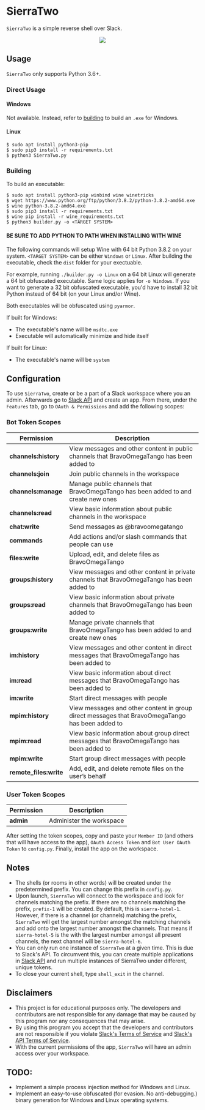 # SierraTwo
`SierraTwo` is a simple reverse shell over Slack. 

<p align="center">
  <img src="media/demo.gif">
</p>

## Usage
`SierraTwo` only supports Python 3.6+.

### Direct Usage
#### Windows
Not available. Instead, refer to [building](#building) to build an `.exe` for Windows.

#### Linux
```
$ sudo apt install python3-pip
$ sudo pip3 install -r requirements.txt
$ python3 SierraTwo.py
```

### Building
To build an executable:

```
$ sudo apt install python3-pip winbind wine winetricks
$ wget https://www.python.org/ftp/python/3.8.2/python-3.8.2-amd64.exe
$ wine python-3.8.2-amd64.exe
$ sudo pip3 install -r requirements.txt
$ wine pip install -r wine_requirements.txt
$ python3 builder.py -o <TARGET SYSTEM>
```

#### **BE SURE TO ADD PYTHON TO PATH WHEN INSTALLING WITH WINE**

The following commands will setup Wine with 64 bit Python 3.8.2 on your system. `<TARGET SYSTEM>` can be either 
`Windows` or `Linux`. After building the executable, check the `dist` folder for your exectuable.

For example, running `./builder.py -o Linux` on a 64 bit Linux will generate a 64 bit obfuscated executable. Same 
logic applies for `-o Windows`. If you want to generate a 32 bit obfuscated executable, you'd have to install 32 bit 
Python instead of 64 bit (on your Linux and/or Wine).

Both executables will be obfuscated using `pyarmor`.

If built for Windows:
- The executable's name will be `msdtc.exe`
- Executable will automatically minimize and hide itself

If built for Linux:
- The executable's name will be `system`

## Configuration
To use `SierraTwo`, create or be a part of a Slack workspace where you an admin. Afterwards go to 
[Slack API][Slack API] and create an app. From there, under the `Features` tab, go to `OAuth & Permissions` and add the 
following scopes:

### Bot Token Scopes
| Permission             | Description                                                                                     |
|------------------------|-------------------------------------------------------------------------------------------------|
| **channels:history**   | View messages and other content in public channels that BravoOmegaTango has been added to       |
| **channels:join**      | Join public channels in the workspace                                                           |
| **channels:manage**    | Manage public channels that BravoOmegaTango has been added to and create new ones               |
| **channels:read**      | View basic information about public channels in the workspace                                   |
| **chat:write**         | Send messages as @bravoomegatango                                                               |
| **commands**           | Add actions and/or slash commands that people can use                                           |
| **files:write**        | Upload, edit, and delete files as BravoOmegaTango                                               |
| **groups:history**     | View messages and other content in private channels that BravoOmegaTango has been added to      |
| **groups:read**        | View basic information about private channels that BravoOmegaTango has been added to            |
| **groups:write**       | Manage private channels that BravoOmegaTango has been added to and create new ones              |
| **im:history**         | View messages and other content in direct messages that BravoOmegaTango has been added to       |
| **im:read**            | View basic information about direct messages that BravoOmegaTango has been added to             |
| **im:write**           | Start direct messages with people                                                               |
| **mpim:history**       | View messages and other content in group direct messages that BravoOmegaTango has been added to |
| **mpim:read**          | View basic information about group direct messages that BravoOmegaTango has been added to       |
| **mpim:write**         | Start group direct messages with people                                                         |
| **remote_files:write** | Add, edit, and delete remote files on the user’s behalf                                         |

### User Token Scopes
| Permission | Description              |
|------------|--------------------------|
| **admin**  | Administer the workspace |

After setting the token scopes, copy and paste your `Member ID` (and others that will have access to the app), 
`OAuth Access Token` and `Bot User OAuth Token` to `config.py`. Finally, install the app on the workspace.

## Notes
- The shells (or rooms in other words) will be created under the predetermined prefix. You can change this prefix in 
`config.py`.
- Upon launch, `SierraTwo` will connect to the workspace and look for channels matching the prefix. If there are no 
channels matching the prefix, `prefix-1` will be created. By default, this is `sierra-hotel-1`. However, if there is a 
channel (or channels) matching the prefix, `SierraTwo` will get the largest number amongst the matching channels and 
add onto the largest number amongst the channels. That means if `sierra-hotel-5` is the with the largest number amongst 
all present channels, the next channel will be `sierra-hotel-6`.
- You can only run one instance of `SierraTwo` at a given time. This is due to Slack's API. To circumvent this, you can 
create multiple applications in [Slack API][Slack API] and run multiple instances of SierraTwo under different, unique 
tokens.
- To close your current shell, type `shell_exit` in the channel.

## Disclaimers
- This project is for educational purposes only. The developers and contributors are not responsible for any damage 
that may be caused by this program nor any consequences that may arise.
- By using this program you accept that the developers and contributors are not responsible if you violate 
[Slack's Terms of Service][Slack ToS] and [Slack's API Terms of Service][Slack API ToS].
- With the current permissions of the app, `SierraTwo` will have an admin access over your workspace.

## TODO:
- Implement a simple process injection method for Windows and Linux.
- Implement an easy-to-use obfuscated (for evasion. No anti-debugging.) binary generation for Windows and Linux 
operating systems.

[Slack API]:      https://api.slack.com
[Slack ToS]:      https://slack.com/terms-of-service
[Slack API ToS]:  https://slack.com/terms-of-service/api

